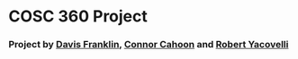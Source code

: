 # COSC 360 Project
### Project by [Davis Franklin](https://github.com/Davis245), [Connor Cahoon](https://github.com/cmcahoon01) and [Robert Yacovelli](https://github.com/robertyac)

